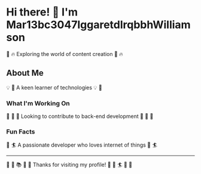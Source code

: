 # Hi there! 👋 I'm Mar13bc3047lggaretdlrqbbhWilliamson

🎪 🔥 Exploring the world of content creation 🎪 🔥

## About Me
💡 🎣 A keen learner of technologies 💡 🎣

### What I'm Working On
🎰 🎽 🎳 Looking to contribute to back-end development 🎰 🎽 🎳

### Fun Facts
🏓 🏄 A passionate developer who loves internet of things 🏓 🏄

---
🥊 🎪 📚 🎱 🚣 Thanks for visiting my profile! 🏒 🎳 🏄 🏓 🚵
